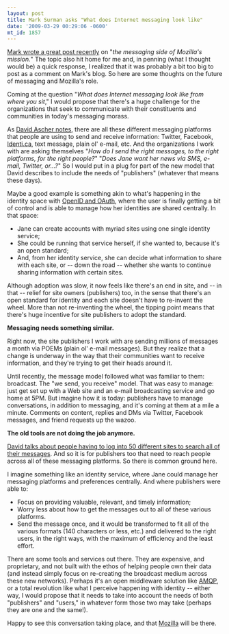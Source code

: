 ```yaml
---
layout: post
title: Mark Surman asks "What does Internet messaging look like"
date: '2009-03-29 00:29:06 -0600'
mt_id: 1857
---
```


[Mark wrote a great post recently](http://commonspace.wordpress.com/2009/03/25/mozilla-messaging-and-innovation/) on "_the messaging side of Mozilla's mission._" The topic also hit home for me and, in penning (what I thought would be) a quick response, I realized that it was probably a bit too big to post as a comment on Mark's blog. So here are some thoughts on the future of messaging and Mozilla's role. 

Coming at the question "_What does Internet messaging look like from where you sit_," I would propose that there's a huge challenge for the organizations that seek to communicate with their constituents and communities in today's messaging morass. 

As [David Ascher notes](http://commonspace.wordpress.com/2009/03/25/mozilla-messaging-and-innovation/), there are all these different messaging platforms that people are using to send and receive information: Twitter, Facebook, [Identi.ca](http://identi.ca/), text message, plain ol' e-mail, etc. And the organizations I work with are asking themselves "_How do I send the right messages, to the right platforms, for the right people?_" "_Does Jane want her news via SMS, e-mail, Twitter, or...?_" So I would put in a plug for part of the new model that David describes to include the needs of "publishers" (whatever that means these days).

Maybe a good example is something akin to what's happening in the identity space with [OpenID and OAuth](http://www.janrain.com/), where the user is finally getting a bit of control and is able to manage how her identities are shared centrally. In that space: 

* Jane can create accounts with myriad sites using one single identity service;
* She could be running that service herself, if she wanted to, because it's an open standard;
* And, from her identity service, she can decide what information to share with each site, or -- down the road -- whether she wants to continue sharing information with certain sites. 

Although adoption was slow, it now feels like there's an end in site, and -- in that -- relief for site owners (publishers) too, in the sense that there's an open standard for identity and each site doesn't have to re-invent the wheel. More than not re-inventing the wheel, the tipping point means that there's huge incentive for site publishers to adopt the standard. 

**Messaging needs something similar.**

Right now, the site publishers I work with are sending millions of messages a month via POEMs (plain ol' e-mail messages). But they realize that a change is underway in the way that their communities want to receive information, and they're trying to get their heads around it. 

Until recently, the message model followed what was familiar to them: broadcast. The "we send, you receive" model. That was easy to manage: just get set up with a Web site and an e-mail broadcasting service and go home at 5PM. But imagine how it is today: publishers have to manage conversations, in addition to messaging, and it's coming at them at a mile a minute. Comments on content, replies and DMs via Twitter, Facebook messages, and friend requests up the wazoo. 

**The old tools are not doing the job anymore.**

[David talks about people having to log into 50 different sites to search all of their messages](http://commonspace.wordpress.com/2009/03/25/mozilla-messaging-and-innovation/). And so it is for publishers too that need to reach people across all of these messaging platforms. So there is common ground here. 

I imagine something like an identity service, where Jane could manage her messaging platforms and preferences centrally. And where publishers were able to:

* Focus on providing valuable, relevant, and timely information;
* Worry less about how to get the messages out to all of these various platforms. 
* Send the message once, and it would be transformed to fit all of the various formats (140 characters or less, etc.) and delivered to the right users, in the right ways, with the maximum of efficiency and the least effort. 

There are some tools and services out there. They are expensive, and proprietary, and not built with the ethos of helping people own their data (and instead simply focus on re-creating the broadcast medium across these new networks). Perhaps it's an open middleware solution like [AMQP](http://www.amqp.org/), or a total revolution like what I perceive happening with identity -- either way, I would propose that it needs to take into account the needs of both "publishers" and "users," in whatever form those two may take (perhaps they are one and the same!). 

Happy to see this conversation taking place, and that [Mozilla](http://www.mozillamessaging.com/) will be there.
